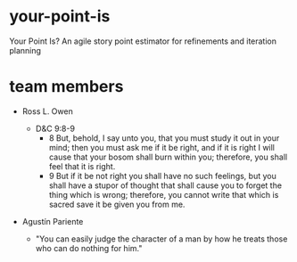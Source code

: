 # your-point-is
Your Point Is? An agile story point estimator for refinements and iteration planning

# team members
* Ross L. Owen
  * D&C 9:8-9
    * 8 But, behold, I say unto you, that you must study it out in your mind; then you must ask me if it be right, and if it is right I will cause that your bosom shall burn within you; therefore, you shall feel that it is right.
    * 9 But if it be not right you shall have no such feelings, but you shall have a stupor of thought that shall cause you to forget the thing which is wrong; therefore, you cannot write that which is sacred save it be given you from me.

* Agustín Pariente
  * "You can easily judge the character of a man by how he treats those who can do nothing for him."